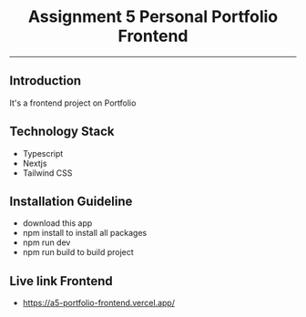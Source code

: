 <div align="center">
  <h1>Assignment 5 Personal Portfolio Frontend</h1>
</div>

---

## Introduction

It's a frontend project on Portfolio

## Technology Stack

- Typescript
- Nextjs
- Tailwind CSS

## Installation Guideline

- download this app
- npm install to install all packages
- npm run dev
- npm run build to build project

## Live link Frontend

- https://a5-portfolio-frontend.vercel.app/
